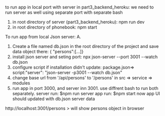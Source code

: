 to run app in local port with server in part3_backend_heroku: we need to run server as well using separate port with separate bash
1. in root directory of server (part3_backend_heroku): npm run dev
2.  in root directory of phonebook: npm start


To run app from local Json  server:
A. 
01. Create a file named db.json in the root directory of the project and save data object there: { "persons":[...]}
02. install json server and seting port: npx json-server --port 3001 --watch db.json
03. configure script if installation didn't update: package.json=> script:"server": "json-server -p3001 --watch db.json"
04. change base url from '/api/persons' to '/persons' in src => service => modules
05. run app in port 3000, and server inn 3001. use diffrent bash to run both separately.
    server run: $npm run server
    app run: $npm start
now app UI should updated with db.json server data

 http://localhost:3001/persons > will show persons object in browser

